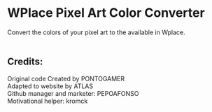 <h1>WPlace Pixel Art Color Converter</h1>
<div>
  Convert the colors of your pixel art to the available in Wplace.
</div>
<br>
<h2>Credits:</h2>
<div>
  Original code Created by PONTOGAMER
  <br>
  Adapted to website by ATLAS
  <br>
  Github manager and marketer: PEPOAFONSO
  <br>
  Motivational helper: kromck
</div>

